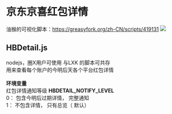 # 京东京喜红包详情
油猴的可视化脚本：https://greasyfork.org/zh-CN/scripts/419131
![](https://greasyfork.s3.us-east-2.amazonaws.com/qjktyrvnnwz8mlj4we7xspyhpzi2)

##  HBDetail.js
nodejs，圈X用户可使用
与LXK 的脚本可共存<br>
用来查看每个账户的今明后天各个平台红包详情<br><br>
<b>环境变量</b><br>
红包详情通知等级 <b>HBDETAIL_NOTIFY_LEVEL</b><br>
0： 包含今明后过期详情， 完整通知<br>
1： 不包含详情， 只有总览（ 默认）<br>

